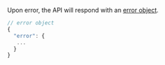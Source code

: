 Upon error, the API will respond with an [error object](/errors).

```js
// error object
{
  "error": {
   ...
  }
}
```

